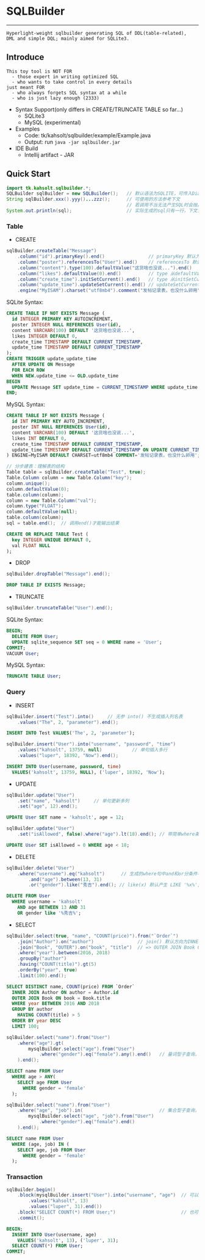 # SQLBuilder

---
    Hyperlight-weight sqlbuilder generating SQL of DDL(table-related), 
    DML and simple DQL; mainly aimed for SQLite3.
    
## Introduce
    This toy tool is NOT FOR 
      - those expert in writing optimized SQL
      - who wants to take control in every details
    just meant FOR
      - who always forgets SQL syntax at a while
      - who is just lazy enough (2333)
  - Syntax Support(only differs in CREATE/TRUNCATE TABLE so far...)
    - SQLite3
    - MySQL (experimental)
  - Examples
    - Code: tk/kahsolt/sqlbuilder/example/Example.java
    - Output: run `java -jar sqlbuilder.jar`
  - IDE Build
    - Intellij artifact - JAR

## Quick Start
```java
import tk.kahsolt.sqlbuilder.*;
SQLBuilder sqlBuilder = new SQLBuilder();   // 默认语法为SQLITE，可传入Dialect.MYSQL
String sqlBuilder.xxx().yyy()...zzz();      // 可使用的方法参考下文
                                            // 若调用不当无法产生SQL时会抛出NullPointerException，可酌情处理
System.out.println(sql);                    // 实际生成的sql只有一行，下文为了方便阅读而手工调整了缩进 :)
```
### Table
   - CREATE
```java
sqlBuilder.createTable("Message")
    .column("id").primaryKey().end()                // primaryKey 默认为 Integer + AutoIncrement
    .column("poster").referencesTo("User").end()    // referencesTo 默认指向参考表的字段 id(小写)
    .column("content").type(100).defaultValue("这货啥也没说...").end()    // type 默认为 VARCHAR，可仅指出长度
    .column("likes").defaultValue(0).end()          // type 从defaultValue中推测(仅INT/FLOAT/VARCHAR)
    .column("create_time").initSetCurrent().end()   // type 从initSetCurrent或updateSetCurrent推测为TIMESTAMP
    .column("update_time").updateSetCurrent().end() // updateSetCurrent 默认隐含了 initSetCurrent
    .engine("MyISAM").charset("utf8mb4").comment("发帖记录表，也没什么卵用").end();
```
SQLite Syntax:
```sql
CREATE TABLE IF NOT EXISTS Message (
  id INTEGER PRIMARY KEY AUTOINCREMENT, 
  poster INTEGER NULL REFERENCES User(id), 
  content VARCHAR(100) DEFAULT '这货啥也没说...', 
  likes INTEGER DEFAULT 0, 
  create_time TIMESTAMP DEFAULT CURRENT_TIMESTAMP, 
  update_time TIMESTAMP DEFAULT CURRENT_TIMESTAMP
); 
CREATE TRIGGER update_update_time 
  AFTER UPDATE ON Message 
  FOR EACH ROW 
  WHEN NEW.update_time <= OLD.update_time 
BEGIN 
  UPDATE Message SET update_time = CURRENT_TIMESTAMP WHERE update_time = OLD.update_time; 
END;
```
MySQL Syntax:
```sql
CREATE TABLE IF NOT EXISTS Message (
  id INT PRIMARY KEY AUTO_INCREMENT, 
  poster INT NULL REFERENCES User(id), 
  content VARCHAR(100) DEFAULT '这货啥也没说...', 
  likes INT DEFAULT 0, 
  create_time TIMESTAMP DEFAULT CURRENT_TIMESTAMP, 
  update_time TIMESTAMP DEFAULT CURRENT_TIMESTAMP ON UPDATE CURRENT_TIMESTAMP
) ENGINE=MyISAM DEFAULT CHARSET=utf8mb4 COMMENT='发帖记录表，也没什么卵用';
```
```java
// 分步建表：理解表的结构
Table table = sqlBuilder.createTable("Test", true);
Table.Column column = new Table.Column("key");
column.unique();
column.defaultValue(0);
table.column(column);
column = new Table.Column("val");
column.type("FLOAT");
column.defaultValue(null);
table.column(column);
sql = table.end();  // 调用end()才能输出结果
```
```sql
CREATE OR REPLACE TABLE Test (
  key INTEGER UNIQUE DEFAULT 0, 
  val FLOAT NULL
);
```

  - DROP
```java
sqlBuilder.dropTable("Message").end();
```
```sql
DROP TABLE IF EXISTS Message;
```

  - TRUNCATE
```java
sqlBuilder.truncateTable("User").end();
```
SQLite Syntax:
```sql
BEGIN; 
  DELETE FROM User; 
  UPDATE sqlite_sequence SET seq = 0 WHERE name = 'User'; 
COMMIT; 
VACUUM User;
```
MySQL Syntax:
```sql
TRUNCATE TABLE User;
```

### Query
  - INSERT
```java
sqlBuilder.insert("Test").into()     // 无参 into() 不生成插入列名表
    .values("The", 2, "parameter").end();
```
```sql
INSERT INTO Test VALUES('The', 2, 'parameter');
```
```java
sqlBuilder.insert("User").into("username", "password", "time")
    .values("kahsolt", 13759, null)           // 单句插入多行
    .values("luper", 18392, "Now").end();
```
```sql
INSERT INTO User(username, password, time)
  VALUES('kahsolt', 13759, NULL), ('luper', 18392, 'Now');
```

  - UPDATE
```java
sqlBuilder.update("User")
    .set("name", "kahsolt")     // 单句更新多列
    .set("age", 12).end();
```
```sql
UPDATE User SET name = 'kahsolt', age = 12;
```
```java
sqlBuilder.update("User")
    .set("isAllowed", false).where("age").lt(18).end(); // 带简单where条件
```
```sql
UPDATE User SET isAllowed = 0 WHERE age < 18;
```

  - DELETE
```java
sqlBuilder.delete("User")
    .where("username").eq("kahsolt")      // 生成的where句中and和or分条件不带括号，请自行组织顺序 :(
        .and("age").between(13, 31)
        .or("gender").like("秀吉").end(); // like(x) 默认产生 LIKE '%x%', 可带参数raw传入原生SQL片段
```
```sql
DELETE FROM User 
  WHERE username = 'kahsolt' 
    AND age BETWEEN 13 AND 31 
    OR gender like '%秀吉%';
```

  - SELECT
```java
sqlBuilder.select(true, "name", "COUNT(price)").from("`Order`")
    .join("Author").on("author")                // join() 默认方向为INNER, on() 默认指向参照表的id字段 => INNER JOIN Author ON author = Author.id
    .join("Book", "OUTER").on("book", "title")  // => OUTER JOIN Book ON book = Book.title
    .where("year").between(2016, 2018)
    .groupBy("author")
    .having("COUNT(title)").gt(5)
    .orderBy("year", true)
    .limit(100).end();
```
```sql
SELECT DISTINCT name, COUNT(price) FROM `Order` 
  INNER JOIN Author ON author = Author.id 
  OUTER JOIN Book ON book = Book.title 
  WHERE year BETWEEN 2016 AND 2018 
  GROUP BY author 
    HAVING COUNT(title) > 5 
  ORDER BY year DESC 
  LIMIT 100;
```
```java
sqlBuilder.select("name").from("User")
    .where("age").gt(
        mysqlBuilder.select("age").from("User")
            .where("gender").eq("female").any().end()   // 量词型子查询，可调用any()/some()/all()
    ).end();
```
```sql
SELECT name FROM User 
  WHERE age > ANY(
    SELECT age FROM User 
      WHERE gender = 'female'
  );
```
```java
sqlBuilder.select("name").from("User")
    .where("age", "job").in(                            // 集合型子查询，可调用in()/notin()，可传入多个列名(列构造器)
        mysqlBuilder.select("age", "job").from("User")
            .where("gender").eq("female").end()
    ).end();
```
```sql
SELECT name FROM User 
  WHERE (age, job) IN (
    SELECT age, job FROM User 
      WHERE gender = 'female'
  );
```

### Transaction
```java
sqlBuilder.begin()
    .block(mysqlBuilder.insert("User").into("username", "age")  // 可以用SQLBuilder嵌套造句
        .values("kahsolt", 13)
        .values("luper", 31).end())
    .block("SELECT COUNT(*) FROM User;")                        // 也可以传手写的SQL
    .commit();
```
```sql
BEGIN; 
  INSERT INTO User(username, age) 
    VALUES('kahsolt', 13), ('luper', 31); 
  SELECT COUNT(*) FROM User; 
COMMIT;
```
